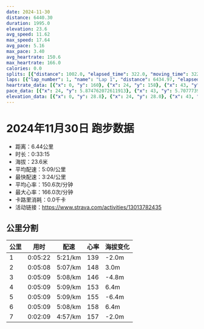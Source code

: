 ```yaml
---
date: 2024-11-30
distance: 6440.30
duration: 1995.0
elevation: 23.6
avg_speed: 11.62
max_speed: 17.64
avg_pace: 5.16
max_pace: 3.40
avg_heartrate: 150.6
max_heartrate: 166.0
calories: 0.0
splits: [{"distance": 1002.0, "elapsed_time": 322.0, "moving_time": 322.0, "average_speed": 3.11, "pace": 5.359067524115756, "average_heartrate": 139.32298136645963, "elevation_difference": -2.0, "split_number": 1}, {"distance": 1000.9, "elapsed_time": 308.0, "moving_time": 308.0, "average_speed": 3.25, "pace": 5.128215384615384, "average_heartrate": 148.32792207792207, "elevation_difference": 3.0, "split_number": 2}, {"distance": 1000.0, "elapsed_time": 309.0, "moving_time": 309.0, "average_speed": 3.24, "pace": 5.144043209876543, "average_heartrate": 146.4757281553398, "elevation_difference": -4.8, "split_number": 3}, {"distance": 999.2, "elapsed_time": 309.0, "moving_time": 309.0, "average_speed": 3.23, "pace": 5.159969040247677, "average_heartrate": 153.6440129449838, "elevation_difference": 6.4, "split_number": 4}, {"distance": 998.7, "elapsed_time": 309.0, "moving_time": 309.0, "average_speed": 3.23, "pace": 5.159969040247677, "average_heartrate": 155.06796116504853, "elevation_difference": -6.4, "split_number": 5}, {"distance": 1001.3, "elapsed_time": 309.0, "moving_time": 309.0, "average_speed": 3.24, "pace": 5.144043209876543, "average_heartrate": 158.6038961038961, "elevation_difference": 6.4, "split_number": 6}, {"distance": 432.9, "elapsed_time": 132.0, "moving_time": 129.0, "average_speed": 3.36, "pace": 4.960327380952381, "average_heartrate": 157.12403100775194, "elevation_difference": -2.0, "split_number": 7}]
laps: [{"lap_number": 1, "name": "Lap 1", "distance": 6434.97, "elapsed_time": 1997.0, "moving_time": 1997.0, "average_speed": 3.22, "pace": 5.175993788819875, "average_heartrate": 150.65, "max_heartrate": 166, "start_date": "2024-11-30 16:56:03+00:00", "elevation_difference": 23.6}]
heartrate_data: [{"x": 0, "y": 160}, {"x": 24, "y": 158}, {"x": 43, "y": 160}, {"x": 65, "y": 160}, {"x": 84, "y": 125}, {"x": 106, "y": 126}, {"x": 128, "y": 129}, {"x": 149, "y": 132}, {"x": 169, "y": 130}, {"x": 189, "y": 134}, {"x": 208, "y": 137}, {"x": 229, "y": 140}, {"x": 248, "y": 137}, {"x": 269, "y": 137}, {"x": 290, "y": 142}, {"x": 311, "y": 145}, {"x": 330, "y": 147}, {"x": 350, "y": 145}, {"x": 370, "y": 145}, {"x": 389, "y": 145}, {"x": 409, "y": 155}, {"x": 430, "y": 155}, {"x": 449, "y": 147}, {"x": 470, "y": 151}, {"x": 489, "y": 151}, {"x": 509, "y": 151}, {"x": 527, "y": 150}, {"x": 547, "y": 144}, {"x": 566, "y": 140}, {"x": 588, "y": 146}, {"x": 607, "y": 146}, {"x": 628, "y": 146}, {"x": 647, "y": 146}, {"x": 667, "y": 146}, {"x": 686, "y": 143}, {"x": 705, "y": 143}, {"x": 724, "y": 146}, {"x": 744, "y": 145}, {"x": 764, "y": 146}, {"x": 785, "y": 146}, {"x": 805, "y": 146}, {"x": 825, "y": 148}, {"x": 844, "y": 148}, {"x": 864, "y": 148}, {"x": 884, "y": 148}, {"x": 906, "y": 151}, {"x": 926, "y": 149}, {"x": 947, "y": 145}, {"x": 968, "y": 145}, {"x": 987, "y": 155}, {"x": 1007, "y": 144}, {"x": 1027, "y": 148}, {"x": 1047, "y": 152}, {"x": 1068, "y": 156}, {"x": 1089, "y": 157}, {"x": 1109, "y": 163}, {"x": 1129, "y": 163}, {"x": 1149, "y": 161}, {"x": 1168, "y": 150}, {"x": 1187, "y": 150}, {"x": 1206, "y": 153}, {"x": 1225, "y": 152}, {"x": 1245, "y": 153}, {"x": 1265, "y": 150}, {"x": 1285, "y": 154}, {"x": 1305, "y": 154}, {"x": 1325, "y": 157}, {"x": 1343, "y": 157}, {"x": 1362, "y": 158}, {"x": 1381, "y": 157}, {"x": 1400, "y": 158}, {"x": 1421, "y": 159}, {"x": 1442, "y": 150}, {"x": 1464, "y": 149}, {"x": 1483, "y": 155}, {"x": 1502, "y": 158}, {"x": 1523, "y": 157}, {"x": 1545, "y": 153}, {"x": 1565, "y": 153}, {"x": 1586, "y": 154}, {"x": 1608, "y": 152}, {"x": 1629, "y": 154}, {"x": 1649, "y": 156}, {"x": 1668, "y": 158}, {"x": 1688, "y": 158}, {"x": 1708, "y": 159}, {"x": 1727, "y": 161}, {"x": 1748, "y": 162}, {"x": 1768, "y": 162}, {"x": 1789, "y": 166}, {"x": 1808, "y": 162}, {"x": 1826, "y": 158}, {"x": 1844, "y": 159}, {"x": 1863, "y": 158}, {"x": 1882, "y": 160}, {"x": 1900, "y": 159}, {"x": 1919, "y": 159}, {"x": 1939, "y": 158}, {"x": 1957, "y": 154}, {"x": 1977, "y": 155}]
pace_data: [{"x": 24, "y": 5.874762072611913}, {"x": 43, "y": 5.707773972602739}, {"x": 65, "y": 5.611683501683501}, {"x": 84, "y": 4.816965317919075}, {"x": 106, "y": 5.568559973270966}, {"x": 128, "y": 6.361335877862595}, {"x": 149, "y": 5.229588955130216}, {"x": 169, "y": 4.930976331360947}, {"x": 189, "y": 5.050515151515151}, {"x": 208, "y": 4.901970588235294}, {"x": 229, "y": 5.32482428115016}, {"x": 248, "y": 5.411266233766233}, {"x": 269, "y": 5.020090361445783}, {"x": 290, "y": 5.482467105263157}, {"x": 311, "y": 5.446633986928104}, {"x": 330, "y": 5.144043209876543}, {"x": 350, "y": 4.798934638640945}, {"x": 370, "y": 5.005015015015014}, {"x": 389, "y": 5.020090361445783}, {"x": 409, "y": 5.208343749999999}, {"x": 430, "y": 5.341891025641025}, {"x": 449, "y": 4.779667335818755}, {"x": 470, "y": 5.307866242038216}, {"x": 489, "y": 5.050515151515151}, {"x": 509, "y": 5.208343749999999}, {"x": 527, "y": 4.9900299401197605}, {"x": 547, "y": 4.901970588235294}, {"x": 566, "y": 4.9900299401197605}, {"x": 588, "y": 5.827517482517482}, {"x": 607, "y": 4.844970930232558}, {"x": 628, "y": 5.112484662576687}, {"x": 647, "y": 4.901970588235294}, {"x": 667, "y": 4.816965317919075}, {"x": 686, "y": 5.307866242038216}, {"x": 705, "y": 4.960327380952381}, {"x": 724, "y": 5.464491803278689}, {"x": 744, "y": 4.891899031405929}, {"x": 764, "y": 5.482467105263157}, {"x": 785, "y": 5.341891025641025}, {"x": 805, "y": 4.528994565217391}, {"x": 825, "y": 5.241100628930817}, {"x": 844, "y": 4.363010471204189}, {"x": 864, "y": 5.175993788819875}, {"x": 884, "y": 5.274272151898733}, {"x": 906, "y": 5.359067524115756}, {"x": 926, "y": 5.252663094862905}, {"x": 947, "y": 5.787048611111111}, {"x": 968, "y": 4.744292627384002}, {"x": 987, "y": 5.112484662576687}, {"x": 1007, "y": 5.175993788819875}, {"x": 1027, "y": 5.144043209876543}, {"x": 1047, "y": 5.159969040247677}, {"x": 1068, "y": 5.219761979329784}, {"x": 1089, "y": 6.613769841269841}, {"x": 1109, "y": 5.039824614454187}, {"x": 1129, "y": 5.617357600269632}, {"x": 1149, "y": 6.082737226277371}, {"x": 1168, "y": 5.3539029874718915}, {"x": 1187, "y": 4.504513513513513}, {"x": 1206, "y": 5.128215384615384}, {"x": 1225, "y": 5.446633986928104}, {"x": 1245, "y": 5.039824614454187}, {"x": 1265, "y": 5.773016972635954}, {"x": 1285, "y": 5.030697253244792}, {"x": 1305, "y": 4.901970588235294}, {"x": 1325, "y": 5.910177304964539}, {"x": 1343, "y": 5.307866242038216}, {"x": 1362, "y": 4.664623565631122}, {"x": 1381, "y": 4.930976331360947}, {"x": 1400, "y": 4.789281609195402}, {"x": 1421, "y": 5.967311134980307}, {"x": 1442, "y": 4.748347578347579}, {"x": 1464, "y": 5.868556338028169}, {"x": 1483, "y": 5.279284130503642}, {"x": 1502, "y": 5.112484662576687}, {"x": 1523, "y": 4.873304093567251}, {"x": 1545, "y": 6.242209737827715}, {"x": 1565, "y": 6.195799256505576}, {"x": 1586, "y": 5.336759526096701}, {"x": 1608, "y": 4.3177979274611396}, {"x": 1629, "y": 5.617357600269632}, {"x": 1649, "y": 5.050515151515151}, {"x": 1668, "y": 4.816965317919075}, {"x": 1688, "y": 5.274272151898733}, {"x": 1708, "y": 4.456336898395722}, {"x": 1727, "y": 5.252663094862905}, {"x": 1748, "y": 5.813289152424137}, {"x": 1768, "y": 5.376354838709677}, {"x": 1789, "y": 5.241100628930817}, {"x": 1808, "y": 5.175993788819875}, {"x": 1826, "y": 5.274272151898733}, {"x": 1844, "y": 5.123486012911158}, {"x": 1863, "y": 5.506012553683514}, {"x": 1882, "y": 4.816965317919075}, {"x": 1900, "y": 4.4326329787234044}, {"x": 1919, "y": 5.123486012911158}, {"x": 1939, "y": 6.235203890759446}, {"x": 1957, "y": 4.95001485001485}, {"x": 1977, "y": 4.578763736263736}]
elevation_data: [{"x": 0, "y": 28.8}, {"x": 24, "y": 28.0}, {"x": 43, "y": 27.4}, {"x": 65, "y": 27.6}, {"x": 84, "y": 27.8}, {"x": 106, "y": 27.6}, {"x": 128, "y": 27.2}, {"x": 149, "y": 27.2}, {"x": 169, "y": 26.8}, {"x": 189, "y": 26.0}, {"x": 208, "y": 25.6}, {"x": 229, "y": 25.4}, {"x": 248, "y": 25.2}, {"x": 269, "y": 25.0}, {"x": 290, "y": 25.6}, {"x": 311, "y": 26.2}, {"x": 330, "y": 27.2}, {"x": 350, "y": 28.2}, {"x": 370, "y": 29.2}, {"x": 389, "y": 30.4}, {"x": 409, "y": 30.8}, {"x": 430, "y": 31.2}, {"x": 449, "y": 32.2}, {"x": 470, "y": 32.6}, {"x": 489, "y": 32.0}, {"x": 509, "y": 31.6}, {"x": 527, "y": 31.6}, {"x": 547, "y": 31.2}, {"x": 566, "y": 31.0}, {"x": 588, "y": 31.0}, {"x": 607, "y": 31.0}, {"x": 628, "y": 30.0}, {"x": 647, "y": 29.2}, {"x": 667, "y": 28.8}, {"x": 686, "y": 28.4}, {"x": 705, "y": 28.0}, {"x": 724, "y": 28.0}, {"x": 744, "y": 28.2}, {"x": 764, "y": 28.0}, {"x": 785, "y": 27.4}, {"x": 805, "y": 27.2}, {"x": 825, "y": 27.0}, {"x": 844, "y": 26.4}, {"x": 864, "y": 25.8}, {"x": 884, "y": 25.2}, {"x": 906, "y": 24.8}, {"x": 926, "y": 24.8}, {"x": 947, "y": 25.4}, {"x": 968, "y": 26.2}, {"x": 987, "y": 26.8}, {"x": 1007, "y": 28.0}, {"x": 1027, "y": 29.0}, {"x": 1047, "y": 30.0}, {"x": 1068, "y": 30.6}, {"x": 1089, "y": 31.0}, {"x": 1109, "y": 32.2}, {"x": 1129, "y": 32.6}, {"x": 1149, "y": 32.0}, {"x": 1168, "y": 31.6}, {"x": 1187, "y": 31.6}, {"x": 1206, "y": 31.2}, {"x": 1225, "y": 31.2}, {"x": 1245, "y": 31.4}, {"x": 1265, "y": 31.0}, {"x": 1285, "y": 30.0}, {"x": 1305, "y": 29.0}, {"x": 1325, "y": 28.6}, {"x": 1343, "y": 28.0}, {"x": 1362, "y": 27.6}, {"x": 1381, "y": 27.6}, {"x": 1400, "y": 27.8}, {"x": 1421, "y": 27.6}, {"x": 1442, "y": 27.2}, {"x": 1464, "y": 27.0}, {"x": 1483, "y": 26.8}, {"x": 1502, "y": 26.2}, {"x": 1523, "y": 25.6}, {"x": 1545, "y": 25.2}, {"x": 1565, "y": 25.0}, {"x": 1586, "y": 25.2}, {"x": 1608, "y": 25.6}, {"x": 1629, "y": 26.2}, {"x": 1649, "y": 27.2}, {"x": 1668, "y": 28.4}, {"x": 1688, "y": 29.8}, {"x": 1708, "y": 30.8}, {"x": 1727, "y": 31.0}, {"x": 1748, "y": 31.4}, {"x": 1768, "y": 32.4}, {"x": 1789, "y": 32.8}, {"x": 1808, "y": 32.0}, {"x": 1826, "y": 31.8}, {"x": 1844, "y": 31.6}, {"x": 1863, "y": 31.4}, {"x": 1882, "y": 31.2}, {"x": 1900, "y": 31.0}, {"x": 1919, "y": 30.6}, {"x": 1939, "y": 29.6}, {"x": 1957, "y": 29.0}, {"x": 1977, "y": 29.0}]
---
```


# 2024年11月30日 跑步数据

- 距离：6.44公里
- 时长：0:33:15
- 海拔：23.6米
- 平均配速：5:09/公里
- 最快配速：3:24/公里
- 平均心率：150.6次/分钟
- 最大心率：166.0次/分钟
- 卡路里消耗：0.0千卡
- 活动链接：https://www.strava.com/activities/13013782435

## 公里分割

| 公里 | 用时 | 配速 | 心率 | 海拔变化 |
|------|------|------|------|------|
| 1 | 0:05:22 | 5:21/km | 139 | -2.0m |
| 2 | 0:05:08 | 5:07/km | 148 | 3.0m |
| 3 | 0:05:09 | 5:08/km | 146 | -4.8m |
| 4 | 0:05:09 | 5:09/km | 153 | 6.4m |
| 5 | 0:05:09 | 5:09/km | 155 | -6.4m |
| 6 | 0:05:09 | 5:08/km | 158 | 6.4m |
| 7 | 0:02:09 | 4:57/km | 157 | -2.0m |

